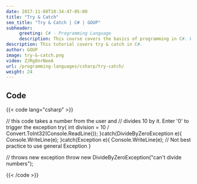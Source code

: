 ```yaml
---
date: 2017-11-08T18:34:47-05:00
title: "Try & Catch"
seo_title: "Try & Catch | C# | GOUP"
subheader:
     greeting: C# - Programming Language
     description: This course covers the basics of programming in C#. Work your way through the videos/articles and I'll teach you everything you need to know to start your programming journey!
description: This tutorial covers try & catch in C#.
author: GOUP
image: try-&-catch.png
video: ZJRg8nrNeeA
url: /programming-languages/csharp/try-catch/
weight: 24
---
```

## Code

{{< code lang="csharp" >}}

// this code takes a number from the user and
// divides 10 by it. Enter '0' to trigger the exception
try{
  int division = 10 / Convert.ToInt32(Console.ReadLine());
}catch(DivideByZeroException e){
     Console.WriteLine(e);
}catch(Exception e){
     Console.WriteLine(e);
     // Not best practice to use general Exception
}

// throws new exception
throw new DivideByZeroException("can't divide numbers");

{{< /code >}}